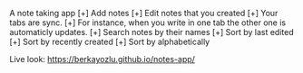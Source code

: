 A note taking app
[+] Add notes
[+] Edit notes that you created
[+] Your tabs are sync. 
[+] For instance, when you write in one tab the other one is automaticly updates.
[+] Search notes by their names
[+] Sort by last edited
[+] Sort by recently created
[+] Sort by alphabetically

Live look: https://berkayozlu.github.io/notes-app/
